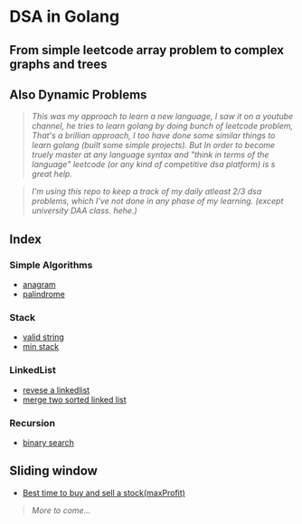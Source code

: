 # DSA in Golang

## From simple leetcode array problem to complex graphs and trees
## Also Dynamic Problems

> *This was my approach to learn a new language, I saw it on a youtube channel, he tries to learn golang by doing bunch of leetcode problem, That's a brillian approach, I too have done some similar things to learn golang (built some simple projects). But In order to become truely master at any language syntax and "think in terms of the language" leetcode (or any kind of competitive dsa platform) is s great help.*

> *I'm using this repo to keep a track of my daily atleast 2/3 dsa problems, which I've not done in any phase of my learning. (except university DAA class. hehe.)*


## Index

### Simple Algorithms
- [anagram](./anagram.go)
- [palindrome](./palindrome.go)

### Stack
- [valid string](./validstring.go)
- [min stack](./minStack.go)

### LinkedList
- [revese a linkedlist](./reverseLinkedList.go)
- [merge two sorted linked list](./mergeTwoSortedLinkedList.go)

### Recursion
- [binary search](./binarySearch.go)

## Sliding window
- [Best time to buy and sell a stock(maxProfit)](./bestTimeToBuyAndSellStocks.go)


> *More to come...*

